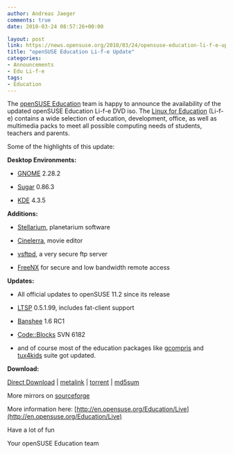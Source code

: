 ```yaml
---
author: Andreas Jaeger
comments: true
date: 2010-03-24 08:57:26+00:00

layout: post
link: https://news.opensuse.org/2010/03/24/opensuse-education-li-f-e-update/
title: "openSUSE Education Li-f-e Update"
categories:
- Announcements
- Edu Li-f-e
tags:
- Education
---
```

The [openSUSE Education](http://en.opensuse.org/Education) team  is happy to announce the availability of the updated openSUSE Education  Li-f-e DVD iso. The [Linux for Education](http://linux-for-education.org/) (Li-f-e) contains a wide selection of education, development, office,  as well as multimedia packs to meet all possible computing needs of  students, teachers and parents.

Some of the highlights of this update:

**Desktop Environments:**



	
  * [GNOME](http://gnome.org/) 2.28.2

	
  * [Sugar](http://sugarlabs.org/) 0.86.3

	
  * [KDE](http://kde.org/) 4.3.5


**Additions:**



	
  * [Stellarium](http://www.stellarium.org/),  planetarium software

	
  * [Cinelerra](http://cinelerra.org/),  movie editor

	
  * [vsftpd](http://vsftpd.beasts.org/),  a very secure ftp server

	
  * [FreeNX](http://freenx.berlios.de/) for secure and low bandwidth remote access


**Updates:**



	
  * All official updates to openSUSE 11.2 since its release

	
  * [LTSP](http://en.opensuse.org/LTSP) 0.5.1.99, includes  fat-client support

	
  * [Banshee](http://banshee-project.org/) 1.6 RC1

	
  * [Code::Blocks](http://www.codeblocks.org/) SVN 6182

	
  * and of course most of the education packages like [gcompris](http://gcompris.net/) and [tux4kids](http://tux4kids.alioth.debian.org/) suite got  updated.


**Download:**

[Direct  Download](http://www.opensuse-education.org/download/ISOs/openSUSE-Edu-li-f-e-11.2-latest-i686.iso) | [metalink](http://www.opensuse-education.org/download/ISOs/openSUSE-Edu-li-f-e-11.2-latest-i686.iso.metalink) | [torrent](http://www.opensuse-education.org/download/ISOs/openSUSE-Edu-li-f-e-11.2-latest-i686.iso.torrent) | [md5sum](http://www.opensuse-education.org/download/ISOs/openSUSE-Edu-li-f-e-11.2-latest-i686.iso.md5)

More mirrors on [sourceforge](https://sourceforge.net/projects/opensuse-edu/)

More information here: [http://en.opensuse.org/Education/Live](http://en.opensuse.org/Education/Live)

Have a lot of fun

Your openSUSE Education team		
